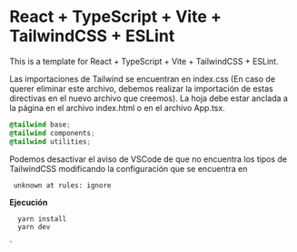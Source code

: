# React + TypeScript + Vite + TailwindCSS + ESLint 

This is a template for React + TypeScript + Vite + TailwindCSS + ESLint.

Las importaciones de  Tailwind se encuentran en index.css (En caso de querer eliminar este archivo, debemos realizar la importación de estas directivas en el nuevo archivo que creemos). La hoja debe estar anclada a la página en el archivo index.html o en el archivo App.tsx.

```css
@tailwind base;
@tailwind components;
@tailwind utilities;
```

Podemos desactivar el aviso de VSCode de que no encuentra los tipos de TailwindCSS modificando la configuración que se encuentra en 
 ```
  unknown at rules: ignore 
 ```
**Ejecución**
```bash
  yarn install
  yarn dev
```
`